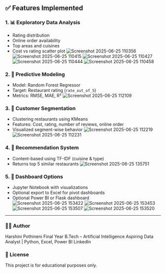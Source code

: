 

## ✅ Features Implemented

### 1. 📊 Exploratory Data Analysis
- Rating distribution
- Online order availability
- Top areas and cuisines
- Cost vs rating scatter plot
![Screenshot 2025-06-25 110356](https://github.com/user-attachments/assets/602505a7-d2a5-4415-a539-00a19f221799)
![Screenshot 2025-06-25 110415](https://github.com/user-attachments/assets/057b85b1-c06a-4949-88f5-5ef89042e56c)
![Screenshot 2025-06-25 110427](https://github.com/user-attachments/assets/37670b6e-341e-492e-adf2-247930bddd38)
![Screenshot 2025-06-25 110444](https://github.com/user-attachments/assets/1764b634-e3b6-4e37-8afe-4a167d5d12aa)
![Screenshot 2025-06-25 110458](https://github.com/user-attachments/assets/b2981215-e4b1-4df7-a6d8-555bab7069b3)

### 2. 🔮 Predictive Modeling
- Model: Random Forest Regressor
- Target: Restaurant rating (`rate_out_of_5`)
- Metrics: RMSE, MAE, R²
![Screenshot 2025-06-25 112109](https://github.com/user-attachments/assets/b6f2862c-453e-4780-94a6-13639bccc854)

### 3. 👥 Customer Segmentation
- Clustering restaurants using KMeans
- Features: Cost, rating, number of reviews, online order
- Visualized segment-wise behavior
![Screenshot 2025-06-25 112219](https://github.com/user-attachments/assets/392d76b7-c31a-4b00-bcc9-aa3ba1fab8c8)
![Screenshot 2025-06-25 112231](https://github.com/user-attachments/assets/e788599f-1017-47da-8841-9f15f1dc14ed)

### 4. 🤖 Recommendation System
- Content-based using TF-IDF (cuisine & type)
- Returns top 5 similar restaurants
![Screenshot 2025-06-25 135751](https://github.com/user-attachments/assets/8f9401a7-ce2d-4646-bf46-86a4128f1f1b)

### 5. 🧱 Dashboard Options
- Jupyter Notebook with visualizations
- Optional export to Excel for pivot dashboards
- Optional Power BI or Flask dashboard
![Screenshot 2025-06-25 153422](https://github.com/user-attachments/assets/b138d67c-242a-4fa9-b401-6b31c6c7b944)
![Screenshot 2025-06-25 153453](https://github.com/user-attachments/assets/4024f1d0-36e4-45a3-bb53-197a26397904)
![Screenshot 2025-06-25 153507](https://github.com/user-attachments/assets/b29f7b27-a621-435f-be8e-eed07fd1e1e4)
![Screenshot 2025-06-25 153520](https://github.com/user-attachments/assets/2f4c434b-c5a0-434b-b7d1-e5a36df4cf89)

---
### 🧑‍💻 Author
Harshini Pothineni
Final Year B.Tech – Artificial Intelligence
Aspiring Data Analyst | Python, Excel, Power BI
LinkedIn

### 📜 License
This project is for educational purposes only.
